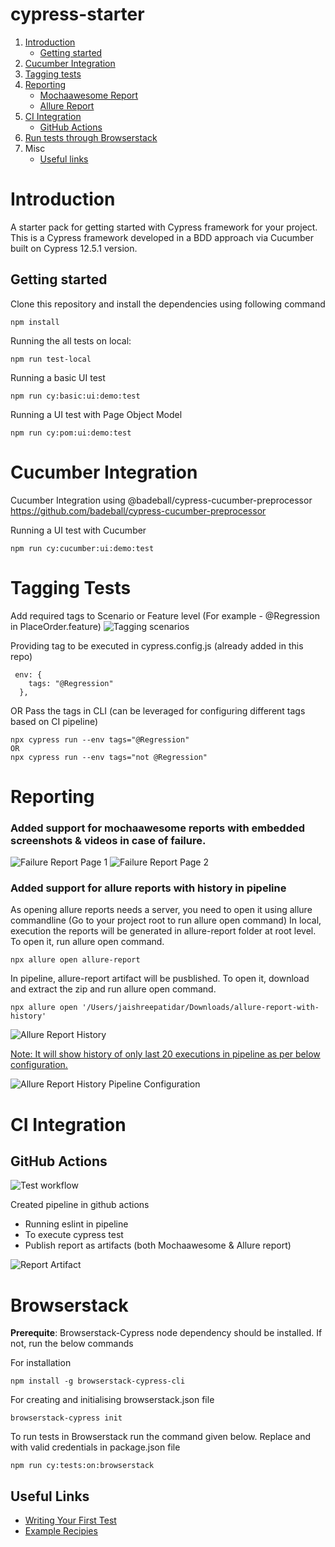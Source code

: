 # cypress-starter
1. [Introduction](#introduction)
   - [Getting started](#getting-started)
2. [Cucumber Integration](#cucumber-integration)
3. [Tagging tests](#tagging-tests)
4. [Reporting](#reporting)
   - [Mochaawesome Report](#added-support-for-mochaawesome-reports-with-embedded-screenshots--videos-in-case-of-failure)
   - [Allure Report](#added-support-for-allure-reports)
5. [CI Integration](#ci-integration)
   - [GitHub Actions](#github-actions)
6. [Run tests through Browserstack](#browserstack)
4. Misc
   - [Useful links](#useful-links)

# Introduction

A starter pack for getting started with Cypress framework for your project.
This is a Cypress framework developed in a BDD approach via Cucumber built on Cypress 12.5.1 version.

## Getting started

Clone this repository and install the dependencies using following command
```
npm install
```

Running the all tests on local:
```
npm run test-local
```

Running a basic UI test
```
npm run cy:basic:ui:demo:test 
```

Running a UI test with Page Object Model
```
npm run cy:pom:ui:demo:test
```

# Cucumber Integration
Cucumber Integration using @badeball/cypress-cucumber-preprocessor 
https://github.com/badeball/cypress-cucumber-preprocessor

Running a UI test with Cucumber
```
npm run cy:cucumber:ui:demo:test
```

# Tagging Tests
Add required tags to Scenario or Feature level (For example - @Regression in PlaceOrder.feature)
![Tagging scenarios](README_images/Tagging_Scenarios.png?raw=true "Tagging Scenarios")

Providing tag to be executed in cypress.config.js (already added in this repo)
```
 env: {
    tags: "@Regression"
  },
```
OR 
Pass the tags in CLI (can be leveraged for configuring different tags based on CI pipeline)
```
npx cypress run --env tags="@Regression"
OR
npx cypress run --env tags="not @Regression"
```

# Reporting

### Added support for mochaawesome reports with embedded screenshots & videos in case of failure.
![Failure Report Page 1](README_images/FailureReport_Image1.png?raw=true "Failure Report Page 1")
![Failure Report Page 2](README_images/FailureReport_Image2.png?raw=true "Failure Report Page 2")

### Added support for allure reports with history in pipeline
As opening allure reports needs a server, you need to open it using allure commandline (Go to your project root to run allure open command)
In local, execution the reports will be generated in allure-report folder at root level. To open it, run allure open command.
```
npx allure open allure-report
```
In pipeline, allure-report artifact will be pusblished. To open it, download and extract the zip and run allure open command.
```
npx allure open '/Users/jaishreepatidar/Downloads/allure-report-with-history'
```
![Allure Report History](README_images/Allure_Report_History.png?raw=true "Allure Report History")

<ins>Note: It will show history of only last 20 executions in pipeline as per below configuration.</ins>

![Allure Report History Pipeline Configuration](README_images/GitHubActions_AllureReportConfiguration.png?raw=true "Allure Report History Pipeline Configuration")

# CI Integration

## GitHub Actions
![Test workflow](https://github.com/twCatalyst/cypress-starter/actions/workflows/ci.yml/badge.svg)

Created pipeline in github actions
- Running eslint in pipeline
- To execute cypress test
- Publish report as artifacts (both Mochaawesome & Allure report)

![Report Artifact](README_images/GitHub_Actions_Artifact.png?raw=true "Report Artifact")

# Browserstack
**Prerequite**: Browserstack-Cypress node dependency should be installed. If not, run the below commands

For installation
```
npm install -g browserstack-cypress-cli
```
For creating and initialising browserstack.json file
```
browserstack-cypress init
```
To run tests in Browserstack run the command given below. Replace <your-browserstack-username> and <your-browserstack-access-key> with valid credentials in package.json file
```
npm run cy:tests:on:browserstack
```

## Useful Links

- [Writing Your First Test](https://docs.cypress.io/guides/getting-started/writing-your-first-test.html#Add-a-test-file)
- [Example Recipies](https://github.com/cypress-io/cypress-example-recipes)
